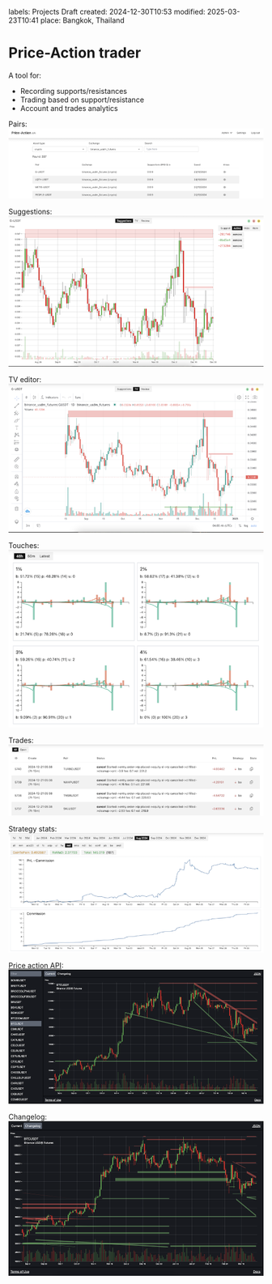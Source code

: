 labels: Projects
        Draft
created: 2024-12-30T10:53
modified: 2025-03-23T10:41
place: Bangkok, Thailand

# Price-Action trader

A tool for:

- Recording supports/resistances
- Trading based on support/resistance
- Account and trades analytics

Pairs:
![pairs](pairs.png)

Suggestions:
![suggestions](suggestions.png)

TV editor:
![tv editor](tv.png)

Touches:
![touches](touches.png)

Trades:
![trades](trades.png)

Strategy stats:
![strategy stats](strategy_stats.png)

[Price action API](https://paapi.io):
![PA API](paapi.png)

Changelog:
![PA API Changelog](paapi_changelog.png)
